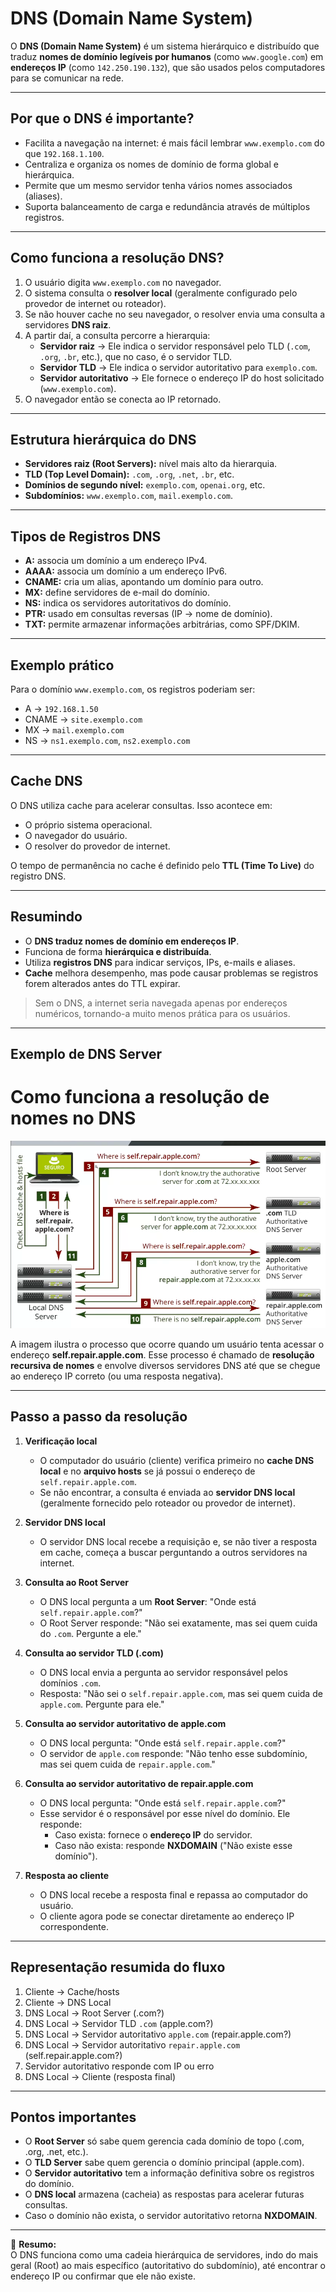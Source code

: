 # DNS (Domain Name System)

O **DNS (Domain Name System)** é um sistema hierárquico e distribuído que traduz **nomes de domínio legíveis por humanos** (como `www.google.com`) em **endereços IP** (como `142.250.190.132`), que são usados pelos computadores para se comunicar na rede.

---

## Por que o DNS é importante?

- Facilita a navegação na internet: é mais fácil lembrar `www.exemplo.com` do que `192.168.1.100`.  
- Centraliza e organiza os nomes de domínio de forma global e hierárquica.  
- Permite que um mesmo servidor tenha vários nomes associados (aliases).  
- Suporta balanceamento de carga e redundância através de múltiplos registros.

---

## Como funciona a resolução DNS?

1. O usuário digita `www.exemplo.com` no navegador.  
2. O sistema consulta o **resolver local** (geralmente configurado pelo provedor de internet ou roteador).  
3. Se não houver cache no seu navegador, o resolver envia uma consulta a servidores **DNS raiz**.  
4. A partir daí, a consulta percorre a hierarquia:
   - **Servidor raiz** → Ele indica o servidor responsável pelo TLD (`.com`, `.org`, `.br`, etc.), que no caso, é o servidor TLD.  
   - **Servidor TLD** → Ele indica o servidor autoritativo para `exemplo.com`.  
   - **Servidor autoritativo** → Ele fornece o endereço IP do host solicitado (`www.exemplo.com`).  
5. O navegador então se conecta ao IP retornado.

---

## Estrutura hierárquica do DNS

- **Servidores raiz (Root Servers):** nível mais alto da hierarquia.  
- **TLD (Top Level Domain):** `.com`, `.org`, `.net`, `.br`, etc.  
- **Domínios de segundo nível:** `exemplo.com`, `openai.org`, etc.  
- **Subdomínios:** `www.exemplo.com`, `mail.exemplo.com`.

---

## Tipos de Registros DNS

- **A:** associa um domínio a um endereço IPv4.  
- **AAAA:** associa um domínio a um endereço IPv6.  
- **CNAME:** cria um alias, apontando um domínio para outro.  
- **MX:** define servidores de e-mail do domínio.  
- **NS:** indica os servidores autoritativos do domínio.  
- **PTR:** usado em consultas reversas (IP → nome de domínio).  
- **TXT:** permite armazenar informações arbitrárias, como SPF/DKIM.

---

## Exemplo prático

Para o domínio `www.exemplo.com`, os registros poderiam ser:

- A → `192.168.1.50`  
- CNAME → `site.exemplo.com`  
- MX → `mail.exemplo.com`  
- NS → `ns1.exemplo.com`, `ns2.exemplo.com`

---

## Cache DNS

O DNS utiliza cache para acelerar consultas. Isso acontece em:
- O próprio sistema operacional.  
- O navegador do usuário.  
- O resolver do provedor de internet.  

O tempo de permanência no cache é definido pelo **TTL (Time To Live)** do registro DNS.

---

## Resumindo

- O **DNS traduz nomes de domínio em endereços IP**.  
- Funciona de forma **hierárquica e distribuída**.  
- Utiliza **registros DNS** para indicar serviços, IPs, e-mails e aliases.  
- **Cache** melhora desempenho, mas pode causar problemas se registros forem alterados antes do TTL expirar.  

> Sem o DNS, a internet seria navegada apenas por endereços numéricos, tornando-a muito menos prática para os usuários.

---

## Exemplo de DNS Server

# Como funciona a resolução de nomes no DNS

![imagem](/LINUX/8-REDES-BASICO/DNS.png)

A imagem ilustra o processo que ocorre quando um usuário tenta acessar o endereço **self.repair.apple.com**. Esse processo é chamado de **resolução recursiva de nomes** e envolve diversos servidores DNS até que se chegue ao endereço IP correto (ou uma resposta negativa).

---

## Passo a passo da resolução

1. **Verificação local**
   - O computador do usuário (cliente) verifica primeiro no **cache DNS local** e no **arquivo hosts** se já possui o endereço de `self.repair.apple.com`.
   - Se não encontrar, a consulta é enviada ao **servidor DNS local** (geralmente fornecido pelo roteador ou provedor de internet).

2. **Servidor DNS local**
   - O servidor DNS local recebe a requisição e, se não tiver a resposta em cache, começa a buscar perguntando a outros servidores na internet.

3. **Consulta ao Root Server**
   - O DNS local pergunta a um **Root Server**: "Onde está `self.repair.apple.com`?"
   - O Root Server responde: "Não sei exatamente, mas sei quem cuida do `.com`. Pergunte a ele."

4. **Consulta ao servidor TLD (.com)**
   - O DNS local envia a pergunta ao servidor responsável pelos domínios `.com`.
   - Resposta: "Não sei o `self.repair.apple.com`, mas sei quem cuida de `apple.com`. Pergunte para ele."

5. **Consulta ao servidor autoritativo de apple.com**
   - O DNS local pergunta: "Onde está `self.repair.apple.com`?"
   - O servidor de `apple.com` responde: "Não tenho esse subdomínio, mas sei quem cuida de `repair.apple.com`."

6. **Consulta ao servidor autoritativo de repair.apple.com**
   - O DNS local pergunta: "Onde está `self.repair.apple.com`?"
   - Esse servidor é o responsável por esse nível do domínio. Ele responde:
     - Caso exista: fornece o **endereço IP** do servidor.
     - Caso não exista: responde **NXDOMAIN** ("Não existe esse domínio").

7. **Resposta ao cliente**
   - O DNS local recebe a resposta final e repassa ao computador do usuário.
   - O cliente agora pode se conectar diretamente ao endereço IP correspondente.

---

## Representação resumida do fluxo

1. Cliente → Cache/hosts  
2. Cliente → DNS Local  
3. DNS Local → Root Server (.com?)  
4. DNS Local → Servidor TLD `.com` (apple.com?)  
5. DNS Local → Servidor autoritativo `apple.com` (repair.apple.com?)  
6. DNS Local → Servidor autoritativo `repair.apple.com` (self.repair.apple.com?)  
7. Servidor autoritativo responde com IP ou erro  
8. DNS Local → Cliente (resposta final)  

---

## Pontos importantes

- O **Root Server** só sabe quem gerencia cada domínio de topo (.com, .org, .net, etc.).  
- O **TLD Server** sabe quem gerencia o domínio principal (apple.com).  
- O **Servidor autoritativo** tem a informação definitiva sobre os registros do domínio.  
- O **DNS local** armazena (cacheia) as respostas para acelerar futuras consultas.  
- Caso o domínio não exista, o servidor autoritativo retorna **NXDOMAIN**.  

---

📌 **Resumo:**  
O DNS funciona como uma cadeia hierárquica de servidores, indo do mais geral (Root) ao mais específico (autoritativo do subdomínio), até encontrar o endereço IP ou confirmar que ele não existe.
